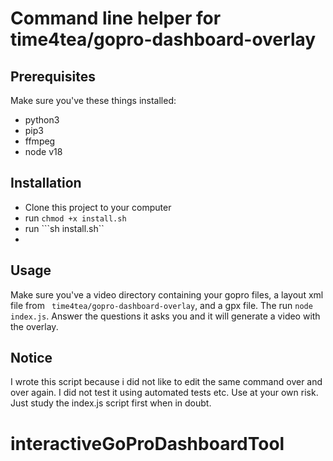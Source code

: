 # Command line helper for time4tea/gopro-dashboard-overlay
## Prerequisites
Make sure you've these things installed:
- python3
- pip3
- ffmpeg
- node v18

## Installation
* Clone this project to your computer
* run ```chmod +x install.sh```
* run ```sh install.sh``
*

## Usage
Make sure you've a video directory containing your gopro files, a layout xml file from ``` time4tea/gopro-dashboard-overlay```,
and a gpx file.
The run ```node index.js```. Answer the questions it asks you and it will generate a video with the overlay.

## Notice
I wrote this script because i did not like to edit the same command over and over again. I did not test it using automated
tests etc. Use at your own risk. Just study the index.js script first when in doubt.
# interactiveGoProDashboardTool
